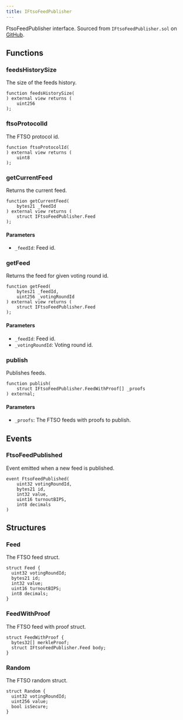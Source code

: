 ```yaml
---
title: IFtsoFeedPublisher
---
```


FtsoFeedPublisher interface.
Sourced from `IFtsoFeedPublisher.sol` on [GitHub](https://github.com/flare-foundation/flare-smart-contracts-v2/blob/main/contracts/userInterfaces/IFtsoFeedPublisher.sol).

## Functions

### feedsHistorySize

The size of the feeds history.

```solidity
function feedsHistorySize(
) external view returns (
    uint256
);
```

### ftsoProtocolId

The FTSO protocol id.

```solidity
function ftsoProtocolId(
) external view returns (
    uint8
);
```

### getCurrentFeed

Returns the current feed.

```solidity
function getCurrentFeed(
    bytes21 _feedId
) external view returns (
    struct IFtsoFeedPublisher.Feed
);
```

#### Parameters

- `_feedId`: Feed id.

### getFeed

Returns the feed for given voting round id.

```solidity
function getFeed(
    bytes21 _feedId,
    uint256 _votingRoundId
) external view returns (
    struct IFtsoFeedPublisher.Feed
);
```

#### Parameters

- `_feedId`: Feed id.
- `_votingRoundId`: Voting round id.

### publish

Publishes feeds.

```solidity
function publish(
    struct IFtsoFeedPublisher.FeedWithProof[] _proofs
) external;
```

#### Parameters

- `_proofs`: The FTSO feeds with proofs to publish.

## Events

### FtsoFeedPublished

Event emitted when a new feed is published.

```solidity
event FtsoFeedPublished(
    uint32 votingRoundId,
    bytes21 id,
    int32 value,
    uint16 turnoutBIPS,
    int8 decimals
)
```

## Structures

### Feed

The FTSO feed struct.

```solidity
struct Feed {
  uint32 votingRoundId;
  bytes21 id;
  int32 value;
  uint16 turnoutBIPS;
  int8 decimals;
}
```

### FeedWithProof

The FTSO feed with proof struct.

```solidity
struct FeedWithProof {
  bytes32[] merkleProof;
  struct IFtsoFeedPublisher.Feed body;
}
```

### Random

The FTSO random struct.

```solidity
struct Random {
  uint32 votingRoundId;
  uint256 value;
  bool isSecure;
}
```
